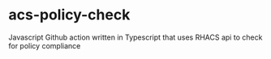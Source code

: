 # acs-policy-check
Javascript Github action written in Typescript that uses RHACS api to check for policy compliance
